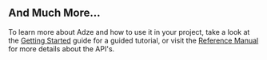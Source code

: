 ## And Much More...

To learn more about Adze and how to use it in your project, take a look at the [Getting Started](../getting-started/introduction.md)
guide for a guided tutorial, or visit the [Reference Manual](../reference/introduction.md) for more details about the API's.
